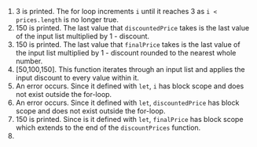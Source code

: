 1. 3 is printed. The for loop increments `i`  until it reaches 3 as `i < prices.length` is no longer true. 
2. 150 is printed. The last value that `discountedPrice` takes is the last value of the input list multiplied by 1 - discount.
3. 150 is printed. The last value that `finalPrice` takes is the last value of the input list multiplied by 1 - discount rounded to the nearest whole number.
4. [50,100,150]. This function iterates through an input list and applies the input discount to every value within it. 
5. An error occurs. Since it defined with `let`, `i` has block scope and does not exist outside the for-loop.
6. An error occurs.  Since it defined with `let`, `discountedPrice` has block scope and does not exist outside the for-loop.
7. 150 is printed. Since is it defined with `let`, `finalPrice` has block scope which extends to the end of the `discountPrices` function. 
8. 